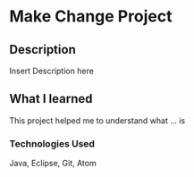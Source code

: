 # Make Change Project

## Description
Insert Description here

## What I learned
This project helped me to understand what ... is

### Technologies Used
Java, Eclipse, Git, Atom

